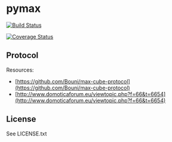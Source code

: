 # pymax

[![Build Status](https://travis-ci.org/ercpe/pymax.svg?branch=master)](https://travis-ci.org/ercpe/pymax)

[![Coverage Status](https://coveralls.io/repos/ercpe/pymax/badge.svg?branch=master&service=github)](https://coveralls.io/github/ercpe/pymax?branch=master)


## Protocol

Resources:

* [https://github.com/Bouni/max-cube-protocol](https://github.com/Bouni/max-cube-protocol)
* [http://www.domoticaforum.eu/viewtopic.php?f=66&t=6654](http://www.domoticaforum.eu/viewtopic.php?f=66&t=6654)

## License

See LICENSE.txt
